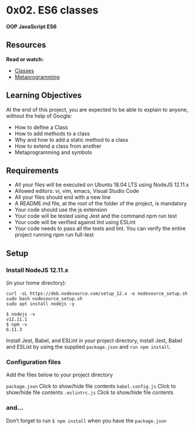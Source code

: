 # 0x02. ES6 classes
**OOP JavaScript ES6**

## Resources
**Read or watch:**
* [Classes](https://intranet.alxswe.com/rltoken/ke2dSL31JbpAUBW0qWE9WA "Classes")
* [Metaprogramming](https://intranet.alxswe.com/rltoken/6OgF5QGbYclp_cwATfq-0g "Metaprogramming")

## Learning Objectives
At the end of this project, you are expected to be able to explain to anyone, without the help of Google:

* How to define a Class
* How to add methods to a class
* Why and how to add a static method to a class
* How to extend a class from another
* Metaprogramming and symbols

## Requirements
* All your files will be executed on Ubuntu 18.04 LTS using NodeJS 12.11.x
* Allowed editors: vi, vim, emacs, Visual Studio Code
* All your files should end with a new line
* A README.md file, at the root of the folder of the project, is mandatory
* Your code should use the js extension
* Your code will be tested using Jest and the command npm run test
* Your code will be verified against lint using ESLint
* Your code needs to pass all the tests and lint. You can verify the entire project running npm run full-test

## Setup
### Install NodeJS 12.11.x
(in your home directory):
```
curl -sL https://deb.nodesource.com/setup_12.x -o nodesource_setup.sh
sudo bash nodesource_setup.sh
sudo apt install nodejs -y
```
```
$ nodejs -v
v12.11.1
$ npm -v
6.11.3
```
Install Jest, Babel, and ESLint
in your project directory, install Jest, Babel and ESList by using the supplied `package.json` and `run npm install`.

### Configuration files
Add the files below to your project directory

`package.json`
Click to show/hide file contents
`babel.config.js`
Click to show/hide file contents
`.eslintrc.js`
Click to show/hide file contents
### and…
Don’t forget to run `$ npm install` when you have the `package.json`
